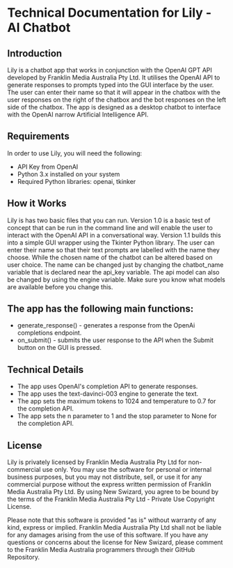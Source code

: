 # Technical Documentation for Lily - AI Chatbot
## Introduction
Lily is a chatbot app that works in conjunction with the OpenAI GPT API developed by Franklin Media Australia Pty Ltd. It utilises the OpenAI API to generate responses to prompts typed into the GUI interface by the user. The user can enter their name so that it will appear in the chatbox with the user responses on the right of the chatbox and the bot responses on the left side of the chatbox. The app is designed as a desktop chatbot to interface with the OpenAI narrow Artificial Intelligence API.

## Requirements
In order to use Lily, you will need the following:

* API Key from OpenAI
* Python 3.x installed on your system
* Required Python libraries: openai, tkinker

## How it Works
Lily is has two basic files that you can run. Version 1.0 is a basic test of concept that can be run in the command line and will enable the user to interact with the OpenAI API in a conversational way.
Version 1.1 builds this into a simple GUI wrapper using the Tkinter Python library. The user can enter their name so that their text prompts are labelled with the name they choose. While the chosen name of the chatbot can be altered based on user choice.
The name can be changed just by changing the chatbot_name variable that is declared near the api_key variable.
The api model can also be changed by using the engine variable. Make sure you know what models are available before you change this.

## The app has the following main functions:
* generate_response() - generates a response from the OpenAi completions endpoint.
* on_submit() - submits the user response to the API when the Submit button on the GUI is pressed.


## Technical Details
* The app uses OpenAI's completion API to generate responses. 
* The app uses the text-davinci-003 engine to generate the text. 
* The app sets the maximum tokens to 1024 and temperature to 0.7 for the completion API.
* The app sets the n parameter to 1 and the stop parameter to None for the completion API.

## License
Lily is privately licensed by Franklin Media Australia Pty Ltd for non-commercial use only. You may use the software for personal or internal business purposes, but you may not distribute, sell, or use it for any commercial purpose without the express written permission of Franklin Media Australia Pty Ltd. By using New Swizard, you agree to be bound by the terms of the Franklin Media Australia Pty Ltd - Private Use Copyright License. 

Please note that this software is provided "as is" without warranty of any kind, express or implied. Franklin Media Australia Pty Ltd shall not be liable for any damages arising from the use of this software. If you have any questions or concerns about the license for New Swizard, please comment to the Franklin Media Australia programmers through their GitHub Repository.
